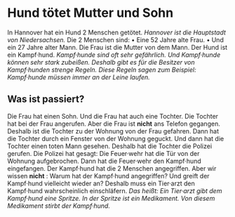 # Hund tötet Mutter und Sohn

In Hannover hat ein Hund 2 Menschen getötet. 
*Hannover ist die Hauptstadt von Niedersachsen.* Die 2 Menschen sind: • Eine 52 Jahre alte Frau. • Und ein 27 Jahre alter Mann. Die Frau ist die Mutter von dem Mann. Der Hund ist ein Kampf·hund. 
*Kampf·hunde sind oft sehr gefährlich.* 
*Und Kampf·hunde können sehr stark zubeißen.* 
*Deshalb gibt es für die Besitzer von Kampf·hunden strenge Regeln.* 
*Diese Regeln sagen zum Beispiel:* 
*Kampf·hunde müssen immer an der Leine laufen.* 

## Was ist passiert?
Die Frau hat einen Sohn. Und die Frau hat auch eine Tochter. Die Tochter hat bei der Frau angerufen. Aber die Frau ist **nicht** ans Telefon gegangen. Deshalb ist die Tochter zu der Wohnung von der Frau gefahren. Dann hat die Tochter durch ein Fenster von der Wohnung geguckt. Und dann hat die Tochter einen toten Mann gesehen. Deshalb hat die Tochter die Polizei gerufen. 
Die Polizei hat gesagt: Die Feuer·wehr hat die Tür von der Wohnung aufgebrochen. Dann hat die Feuer·wehr den Kampf·hund eingefangen. Der Kampf·hund hat die 2 Menschen angegriffen. Aber wir wissen **nicht** : Warum hat der Kampf·hund angegriffen? Und greift der Kampf·hund vielleicht wieder an? Deshalb muss ein Tier·arzt den Kampf·hund wahrscheinlich einschläfern. *Das heißt:* 
*Ein Tier·arzt gibt dem Kampf·hund eine Spritze.* 
*In der Spritze ist ein Medikament.* 
*Von diesem Medikament stirbt der Kampf·hund.* 
